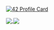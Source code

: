 [![42 Profile Card](https://1337-readme.vercel.app/api/profile?cursus=42cursus&login=mnaimi)](https://github.com/mohouyizme/1337-readme)


<a href="https://github.com/amen-cmd?tab=repositories">
  <img align="center" src="https://github-readme-stats.vercel.app/api/top-langs/?username=amen-cmd&theme=dark"/>
</a>

<a href="https://github.com/amen-cmd?tab=repositories">
 <img align="center" src="https://github-readme-stats.vercel.app/api?username=amen-cmd&line_height=40&show_icons=true&theme=dark">
